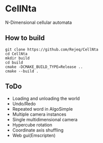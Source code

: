 # CellNta

N-Dimensional cellular automata

## How to build
```shell
git clone https://github.com/Rejeq/CellNta
cd CellNta
mkdir build
cd build
cmake -DCMAKE_BUILD_TYPE=Release ..
cmake --build .
```
## ToDo
- Loading and unloading the world
- Undo/Redo
- Repeated word in AlgoSimple
- Multiple camera instances
- Single multidimensional camera
- Hypercube rotation
- Coordinate axis shuffling
- Web gui(Emscripten)
